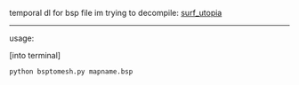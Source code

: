 
temporal dl for bsp file im trying to decompile:
[surf_utopia](https://drive.google.com/file/d/1vSZ1zNV0Gr7xx1JgJTCxFnr-icaHIeSv/view?usp=drive_link)

-----
usage:

[into terminal]


```
python bsptomesh.py mapname.bsp
```
